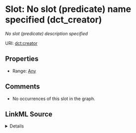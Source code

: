 

# Slot: No slot (predicate) name specified (dct_creator)


_No slot (predicate) description specified_







URI: [dct:creator](http://purl.org/dc/terms/creator)



<!-- no inheritance hierarchy -->








## Properties

* Range: [Any](../classes/Any.md)





## Comments

* No occurrences of this slot in the graph.



## LinkML Source

<details>

```yaml
name: dct_creator
description: No slot (predicate) description specified
title: No slot (predicate) name specified
comments:
- No occurrences of this slot in the graph.
from_schema: fio-kg
rank: 1000
slot_uri: dct:creator
alias: dct_creator
range: Any

```
</details>